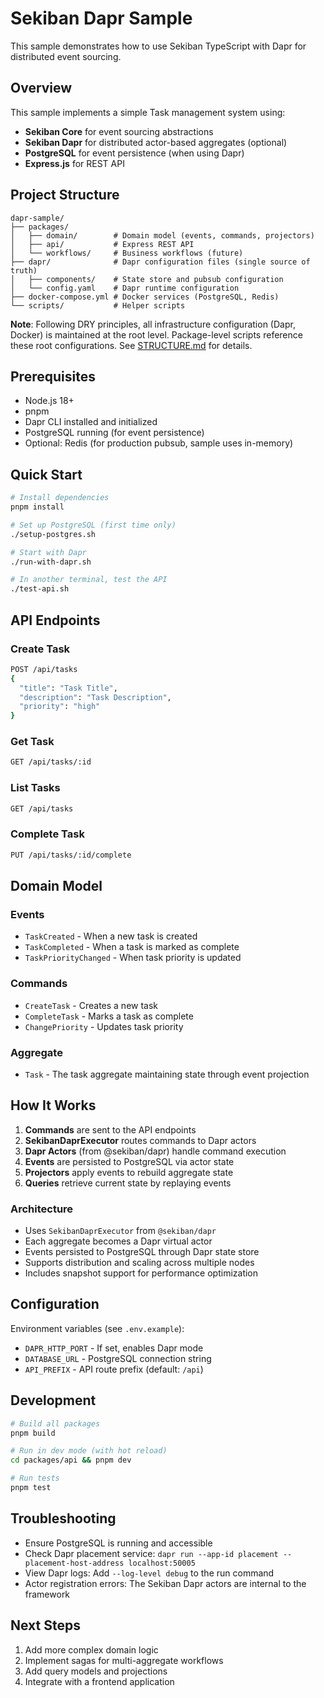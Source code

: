 # Sekiban Dapr Sample

This sample demonstrates how to use Sekiban TypeScript with Dapr for distributed event sourcing.

## Overview

This sample implements a simple Task management system using:
- **Sekiban Core** for event sourcing abstractions
- **Sekiban Dapr** for distributed actor-based aggregates (optional)
- **PostgreSQL** for event persistence (when using Dapr)
- **Express.js** for REST API

## Project Structure

```
dapr-sample/
├── packages/
│   ├── domain/        # Domain model (events, commands, projectors)
│   ├── api/           # Express REST API
│   └── workflows/     # Business workflows (future)
├── dapr/              # Dapr configuration files (single source of truth)
│   ├── components/    # State store and pubsub configuration
│   └── config.yaml    # Dapr runtime configuration
├── docker-compose.yml # Docker services (PostgreSQL, Redis)
└── scripts/           # Helper scripts
```

**Note**: Following DRY principles, all infrastructure configuration (Dapr, Docker) is maintained at the root level. Package-level scripts reference these root configurations. See [STRUCTURE.md](./STRUCTURE.md) for details.

## Prerequisites

- Node.js 18+
- pnpm
- Dapr CLI installed and initialized
- PostgreSQL running (for event persistence)
- Optional: Redis (for production pubsub, sample uses in-memory)

## Quick Start

```bash
# Install dependencies
pnpm install

# Set up PostgreSQL (first time only)
./setup-postgres.sh

# Start with Dapr
./run-with-dapr.sh

# In another terminal, test the API
./test-api.sh
```

## API Endpoints

### Create Task
```bash
POST /api/tasks
{
  "title": "Task Title",
  "description": "Task Description",
  "priority": "high"
}
```

### Get Task
```bash
GET /api/tasks/:id
```

### List Tasks
```bash
GET /api/tasks
```

### Complete Task
```bash
PUT /api/tasks/:id/complete
```

## Domain Model

### Events
- `TaskCreated` - When a new task is created
- `TaskCompleted` - When a task is marked as complete
- `TaskPriorityChanged` - When task priority is updated

### Commands
- `CreateTask` - Creates a new task
- `CompleteTask` - Marks a task as complete
- `ChangePriority` - Updates task priority

### Aggregate
- `Task` - The task aggregate maintaining state through event projection

## How It Works

1. **Commands** are sent to the API endpoints
2. **SekibanDaprExecutor** routes commands to Dapr actors
3. **Dapr Actors** (from @sekiban/dapr) handle command execution
4. **Events** are persisted to PostgreSQL via actor state
5. **Projectors** apply events to rebuild aggregate state
6. **Queries** retrieve current state by replaying events

### Architecture
- Uses `SekibanDaprExecutor` from `@sekiban/dapr`
- Each aggregate becomes a Dapr virtual actor
- Events persisted to PostgreSQL through Dapr state store
- Supports distribution and scaling across multiple nodes
- Includes snapshot support for performance optimization

## Configuration

Environment variables (see `.env.example`):
- `DAPR_HTTP_PORT` - If set, enables Dapr mode
- `DATABASE_URL` - PostgreSQL connection string
- `API_PREFIX` - API route prefix (default: `/api`)

## Development

```bash
# Build all packages
pnpm build

# Run in dev mode (with hot reload)
cd packages/api && pnpm dev

# Run tests
pnpm test
```

## Troubleshooting
- Ensure PostgreSQL is running and accessible
- Check Dapr placement service: `dapr run --app-id placement --placement-host-address localhost:50005`
- View Dapr logs: Add `--log-level debug` to the run command
- Actor registration errors: The Sekiban Dapr actors are internal to the framework

## Next Steps

1. Add more complex domain logic
2. Implement sagas for multi-aggregate workflows
3. Add query models and projections
4. Integrate with a frontend application
